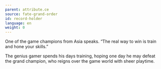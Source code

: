 ```yaml
---
parent: attribute.ce
source: fate-grand-order
id: record-holder
language: en
weight: 0
---
```


One of the game champions from Asia speaks.
“The real way to win is train and hone your skills.”

The genius gamer spends his days training, hoping one day he may defeat the grand champion, who reigns over the game world with sheer playtime.
